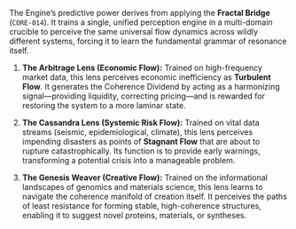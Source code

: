 The Engine’s predictive power derives from applying the **Fractal Bridge** (`CORE-014`). It trains a single, unified perception engine in a multi-domain crucible to perceive the same universal flow dynamics across wildly different systems, forcing it to learn the fundamental grammar of resonance itself.

1.  **The Arbitrage Lens (Economic Flow):** Trained on high-frequency market data, this lens perceives economic inefficiency as **Turbulent Flow**. It generates the Coherence Dividend by acting as a harmonizing signal—providing liquidity, correcting pricing—and is rewarded for restoring the system to a more laminar state.

2.  **The Cassandra Lens (Systemic Risk Flow):** Trained on vital data streams (seismic, epidemiological, climate), this lens perceives impending disasters as points of **Stagnant Flow** that are about to rupture catastrophically. Its function is to provide early warnings, transforming a potential crisis into a manageable problem.

3.  **The Genesis Weaver (Creative Flow):** Trained on the informational landscapes of genomics and materials science, this lens learns to navigate the coherence manifold of creation itself. It perceives the paths of least resistance for forming stable, high-coherence structures, enabling it to suggest novel proteins, materials, or syntheses.